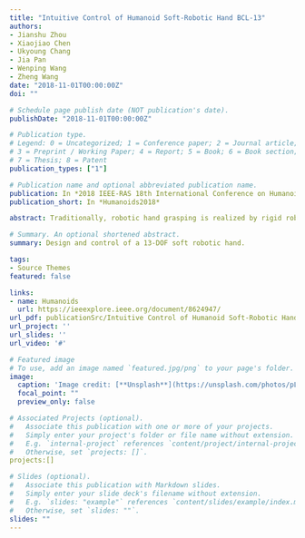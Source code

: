 ```yaml
---
title: "Intuitive Control of Humanoid Soft-Robotic Hand BCL-13"
authors:
- Jianshu Zhou
- Xiaojiao Chen
- Ukyoung Chang
- Jia Pan
- Wenping Wang
- Zheng Wang
date: "2018-11-01T00:00:00Z"
doi: ""

# Schedule page publish date (NOT publication's date).
publishDate: "2018-11-01T00:00:00Z"

# Publication type.
# Legend: 0 = Uncategorized; 1 = Conference paper; 2 = Journal article;
# 3 = Preprint / Working Paper; 4 = Report; 5 = Book; 6 = Book section;
# 7 = Thesis; 8 = Patent
publication_types: ["1"]

# Publication name and optional abbreviated publication name.
publication: In *2018 IEEE-RAS 18th International Conference on Humanoid Robots*
publication_short: In *Humanoids2018*

abstract: Traditionally, robotic hand grasping is realized by rigid robotic hands or grippers, which requires high-resolution sensor feedback and delicate control algorithm. Recently, soft robotics has emerged as an alternative approach to humanoid robotic hand design. But due to distinctive material, structure, actuation mechanism, limited degrees-of-freedom (DOF) of soft robots, their control raised new challenges. Most existing soft robot control strategies are based on the simple on/off signal, rather than intuitive, real-time control for dexterous grasping and manipulation tasks. In this paper, we present an intuitive grasping control for our proprietary 13-DOF humanoid soft robotic hand, BCL-13. This control approach allows all the 13 independent DOFs to be controlled continuously by intuitive human hand poses. Real-time human hand joint angles are captured by Leap Motion Controller. Then the human hand joint angle position is mapped into the robotic hand joint through our dedicated filter. Finally, the robotic hand joint actuation commands are regulated by the lower-level pressure controller. With passive compliance, the proposed intuitive grasping process can achieve excellent grasping performance and safety without strict accuracy requirements. This approach shows potential for dexterous humanoid robotic hand control for safe and intuitive interactions.

# Summary. An optional shortened abstract.
summary: Design and control of a 13-DOF soft robotic hand.

tags:
- Source Themes
featured: false

links:
- name: Humanoids
  url: https://ieeexplore.ieee.org/document/8624947/
url_pdf: publicationSrc/Intuitive Control of Humanoid Soft-Robotic Hand BCL-13.pdf
url_project: ''
url_slides: ''
url_video: '#'

# Featured image
# To use, add an image named `featured.jpg/png` to your page's folder. 
image:
  caption: 'Image credit: [**Unsplash**](https://unsplash.com/photos/pLCdAaMFLTE)'
  focal_point: ""
  preview_only: false

# Associated Projects (optional).
#   Associate this publication with one or more of your projects.
#   Simply enter your project's folder or file name without extension.
#   E.g. `internal-project` references `content/project/internal-project/index.md`.
#   Otherwise, set `projects: []`.
projects:[]

# Slides (optional).
#   Associate this publication with Markdown slides.
#   Simply enter your slide deck's filename without extension.
#   E.g. `slides: "example"` references `content/slides/example/index.md`.
#   Otherwise, set `slides: ""`.
slides: ""
---
```

<!-- 
{{% alert note %}}
Click the *Cite* button above to demo the feature to enable visitors to import publication metadata into their reference management software.
{{% /alert %}}

{{% alert note %}}
Click the *Slides* button above to demo Academic's Markdown slides feature.
{{% /alert %}}

Supplementary notes can be added here, including [code and math](https://sourcethemes.com/academic/docs/writing-markdown-latex/). -->

